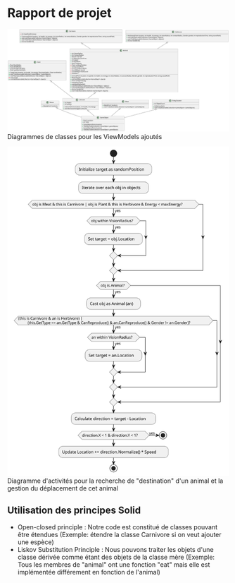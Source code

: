 # Rapport de projet

![Class diagram](diagrams/classDiagram.svg)
Diagrammes de classes pour les ViewModels ajoutés

![Activity Diagram](diagrams/activityDiagram.svg)
Diagramme d'activités pour la recherche de "destination" d'un animal et la gestion du déplacement de cet animal


## Utilisation des principes Solid
* Open-closed principle : Notre code est constitué de classes pouvant être étendues (Exemple: étendre la classe Carnivore si on veut ajouter une espèce)
* Liskov Substitution Principle : Nous pouvons traiter les objets d'une classe dérivée comme étant des objets de la classe mère (Exemple: Tous les membres de "animal" ont une fonction "eat" mais elle est implémentée différement en fonction de l'animal)
